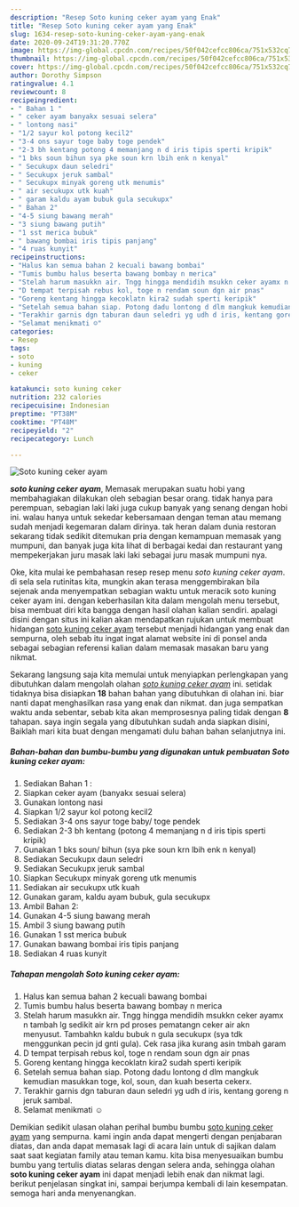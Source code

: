 ```yaml
---
description: "Resep Soto kuning ceker ayam yang Enak"
title: "Resep Soto kuning ceker ayam yang Enak"
slug: 1634-resep-soto-kuning-ceker-ayam-yang-enak
date: 2020-09-24T19:31:20.770Z
image: https://img-global.cpcdn.com/recipes/50f042cefcc806ca/751x532cq70/soto-kuning-ceker-ayam-foto-resep-utama.jpg
thumbnail: https://img-global.cpcdn.com/recipes/50f042cefcc806ca/751x532cq70/soto-kuning-ceker-ayam-foto-resep-utama.jpg
cover: https://img-global.cpcdn.com/recipes/50f042cefcc806ca/751x532cq70/soto-kuning-ceker-ayam-foto-resep-utama.jpg
author: Dorothy Simpson
ratingvalue: 4.1
reviewcount: 8
recipeingredient:
- " Bahan 1 "
- " ceker ayam banyakx sesuai selera"
- " lontong nasi"
- "1/2 sayur kol potong kecil2"
- "3-4 ons sayur toge baby toge pendek"
- "2-3 bh kentang potong 4 memanjang n d iris tipis sperti kripik"
- "1 bks soun bihun sya pke soun krn lbih enk n kenyal"
- " Secukupx daun seledri"
- " Secukupx jeruk sambal"
- " Secukupx minyak goreng utk menumis"
- " air secukupx utk kuah"
- " garam kaldu ayam bubuk gula secukupx"
- " Bahan 2"
- "4-5 siung bawang merah"
- "3 siung bawang putih"
- "1 sst merica bubuk"
- " bawang bombai iris tipis panjang"
- "4 ruas kunyit"
recipeinstructions:
- "Halus kan semua bahan 2 kecuali bawang bombai"
- "Tumis bumbu halus beserta bawang bombay n merica"
- "Stelah harum masukkn air. Tngg hingga mendidih msukkn ceker ayamx n tambah lg sedikit air krn pd proses pematangn ceker air akn menyusut. Tambahkn kaldu bubuk n gula secukupx (sya tdk menggunkan pecin jd gnti gula). Cek rasa jika kurang asin tmbah garam"
- "D tempat terpisah rebus kol, toge n rendam soun dgn air pnas"
- "Goreng kentang hingga kecoklatn kira2 sudah sperti keripik"
- "Setelah semua bahan siap. Potong dadu lontong d dlm mangkuk kemudian masukkan toge, kol, soun, dan kuah beserta cekerx."
- "Terakhir garnis dgn taburan daun seledri yg udh d iris, kentang goreng n jeruk sambal."
- "Selamat menikmati ☺"
categories:
- Resep
tags:
- soto
- kuning
- ceker

katakunci: soto kuning ceker 
nutrition: 232 calories
recipecuisine: Indonesian
preptime: "PT38M"
cooktime: "PT48M"
recipeyield: "2"
recipecategory: Lunch

---
```



![Soto kuning ceker ayam](https://img-global.cpcdn.com/recipes/50f042cefcc806ca/751x532cq70/soto-kuning-ceker-ayam-foto-resep-utama.jpg)

<b><i>soto kuning ceker ayam</i></b>, Memasak merupakan suatu hobi yang membahagiakan dilakukan oleh sebagian besar orang. tidak hanya para perempuan, sebagian laki laki juga cukup banyak yang senang dengan hobi ini. walau hanya untuk sekedar kebersamaan dengan teman atau memang sudah menjadi kegemaran dalam dirinya. tak heran dalam dunia restoran sekarang tidak sedikit ditemukan pria dengan kemampuan memasak yang mumpuni, dan banyak juga kita lihat di berbagai kedai dan restaurant yang mempekerjakan juru masak laki laki sebagai juru masak mumpuni nya.

Oke, kita mulai ke pembahasan resep resep menu <i>soto kuning ceker ayam</i>. di sela sela rutinitas kita, mungkin akan terasa menggembirakan bila sejenak anda menyempatkan sebagian waktu untuk meracik soto kuning ceker ayam ini. dengan keberhasilan kita dalam mengolah menu tersebut, bisa membuat diri kita bangga dengan hasil olahan kalian sendiri. apalagi disini dengan situs ini kalian akan mendapatkan rujukan untuk membuat hidangan <u>soto kuning ceker ayam</u> tersebut menjadi hidangan yang enak dan sempurna, oleh sebab itu ingat ingat alamat website ini di ponsel anda sebagai sebagian referensi kalian dalam memasak masakan baru yang nikmat.




Sekarang langsung saja kita memulai untuk menyiapkan perlengkapan yang dibutuhkan dalam mengolah olahan <u><i>soto kuning ceker ayam</i></u> ini. setidak tidaknya bisa disiapkan <b>18</b> bahan bahan yang dibutuhkan di olahan ini. biar nanti dapat menghasilkan rasa yang enak dan nikmat. dan juga sempatkan waktu anda sebentar, sebab kita akan memprosesnya paling tidak dengan <b>8</b> tahapan. saya ingin segala yang dibutuhkan sudah anda siapkan disini, Baiklah mari kita buat dengan mengamati dulu bahan bahan selanjutnya ini.

<!--inarticleads1-->

##### Bahan-bahan dan bumbu-bumbu yang digunakan untuk pembuatan Soto kuning ceker ayam:

1. Sediakan  Bahan 1 :
1. Siapkan  ceker ayam (banyakx sesuai selera)
1. Gunakan  lontong nasi
1. Siapkan 1/2 sayur kol potong kecil2
1. Sediakan 3-4 ons sayur toge baby/ toge pendek
1. Sediakan 2-3 bh kentang (potong 4 memanjang n d iris tipis sperti kripik)
1. Gunakan 1 bks soun/ bihun (sya pke soun krn lbih enk n kenyal)
1. Sediakan  Secukupx daun seledri
1. Sediakan  Secukupx jeruk sambal
1. Siapkan  Secukupx minyak goreng utk menumis
1. Sediakan  air secukupx utk kuah
1. Gunakan  garam, kaldu ayam bubuk, gula secukupx
1. Ambil  Bahan 2:
1. Gunakan 4-5 siung bawang merah
1. Ambil 3 siung bawang putih
1. Gunakan 1 sst merica bubuk
1. Gunakan  bawang bombai iris tipis panjang
1. Sediakan 4 ruas kunyit




<!--inarticleads2-->

##### Tahapan mengolah Soto kuning ceker ayam:

1. Halus kan semua bahan 2 kecuali bawang bombai
1. Tumis bumbu halus beserta bawang bombay n merica
1. Stelah harum masukkn air. Tngg hingga mendidih msukkn ceker ayamx n tambah lg sedikit air krn pd proses pematangn ceker air akn menyusut. Tambahkn kaldu bubuk n gula secukupx (sya tdk menggunkan pecin jd gnti gula). Cek rasa jika kurang asin tmbah garam
1. D tempat terpisah rebus kol, toge n rendam soun dgn air pnas
1. Goreng kentang hingga kecoklatn kira2 sudah sperti keripik
1. Setelah semua bahan siap. Potong dadu lontong d dlm mangkuk kemudian masukkan toge, kol, soun, dan kuah beserta cekerx.
1. Terakhir garnis dgn taburan daun seledri yg udh d iris, kentang goreng n jeruk sambal.
1. Selamat menikmati ☺




Demikian sedikit ulasan olahan perihal bumbu bumbu <u>soto kuning ceker ayam</u> yang sempurna. kami ingin anda dapat mengerti dengan penjabaran diatas, dan anda dapat memasak lagi di acara lain untuk di sajikan dalam saat saat kegiatan family atau teman kamu. kita bisa menyesuaikan bumbu bumbu yang tertulis diatas selaras dengan selera anda, sehingga olahan <b>soto kuning ceker ayam</b> ini dapat menjadi lebih enak dan nikmat lagi. berikut penjelasan singkat ini, sampai berjumpa kembali di lain kesempatan. semoga hari anda menyenangkan.
